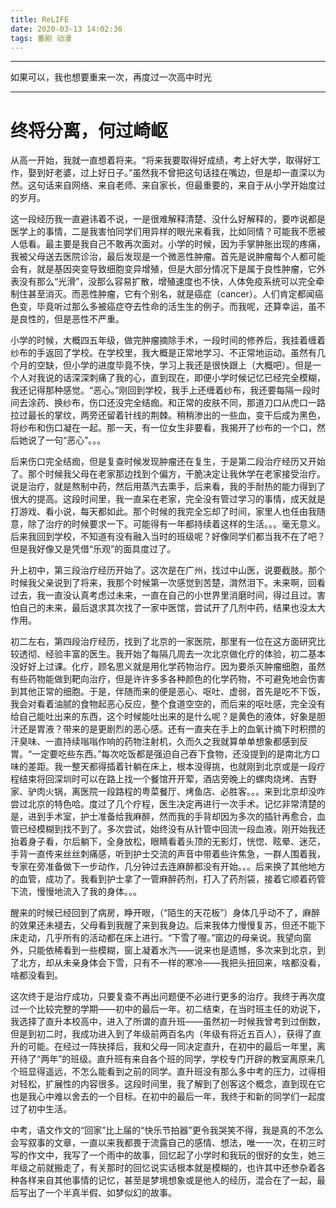 ```yaml
---
title: ReLIFE
date: 2020-03-13 14:02:36
tags: 番剧 动漫
---
```


---------

如果可以，我也想要重来一次，再度过一次高中时光

----

# 终将分离，何过崎岖

从高一开始，我就一直想着将来。“将来我要取得好成绩，考上好大学，取得好工作，娶到好老婆，过上好日子。”虽然我不曾把这句话挂在嘴边，但是却一直深以为然。这句话来自网络、来自老师、来自家长，但最重要的，来自于从小学开始度过的岁月。

这一段经历我一直避讳着不说，一是很难解释清楚、没什么好解释的，要咋说都是医学上的事情，二是我害怕同学们用异样的眼光来看我，比如同情？可能我不愿被人低看。最主要是我自己不敢再次面对。小学的时候，因为手掌肿胀出现的疼痛，我被父母送去医院诊治，最后发现是一个微恶性肿瘤。首先是说肿瘤每个人都可能会有，就是基因突变导致细胞变异增殖，但是大部分情况下是属于良性肿瘤，它外表没有那么“光滑”，没那么容易扩散，增殖速度也不快，人体免疫系统可以完全牵制住甚至消灭。而恶性肿瘤，它有个别名，就是癌症（cancer）。人们肯定都闻癌色变，毕竟听过那么多被癌症夺去性命的活生生的例子。而我呢，还算幸运，虽不是良性的，但是恶性不严重。

小学的时候，大概四五年级，做完肿瘤摘除手术，一段时间的修养后，我挂着缠着纱布的手返回了学校。在学校里，我大概是正常地学习、不正常地运动。虽然有几个月的空缺，但小学的进度毕竟不快，学习上我还是很快跟上（大概吧）。但是一个人对我说的话深深刺痛了我的心，直到现在，即便小学时候记忆已经完全模糊，我还记得那种感觉。“恶心。”刚回到学校，我手上还缠着纱布，我还要每隔一段时间去涂药、换纱布，伤口还没完全结痂。和正常的皮肤不同，那道刀口从虎口一路拉过最长的掌纹，两旁还留着针线的荆棘。稍稍渗出的一些血，变干后成为黑色，将纱布和伤口凝在一起。那一天，有一位女生非要看，我揭开了纱布的一个口，然后她说了一句“恶心”。。。

后来伤口完全结痂，但是复查时候发现肿瘤还在复生，于是第二段治疗经历又开始了。那个时候我父母在老家那边找到个偏方，干脆决定让我休学在老家接受治疗。说是治疗，就是熬制中药，然后用蒸汽去熏手，后来看，我的手耐热的能力得到了很大的提高。这段时间里，我一直呆在老家，完全没有管过学习的事情，成天就是打游戏、看小说，每天都如此。那个时候的我完全忘却了时间，家里人也任由我随意，除了治疗的时候要求一下。可能得有一年都持续着这样的生活。。。毫无意义。后来我回到学校，不知道有没有融入当时的班级呢？好像同学们都当我不在了吧？但是我好像又是凭借“乐观”的面具度过了。

升上初中，第三段治疗经历开始了。这次是在广州，找过中山医，说要截肢。那个时候我父亲说到了将来，我那个时候第一次感觉到苦楚，潸然泪下。未来啊，回看过去，我一直没认真考虑过未来，一直在自己的小世界里消磨时间，得过且过。害怕自己的未来，最后退求其次找了一家中医馆，尝试开了几剂中药，结果也没太大作用。

初二左右，第四段治疗经历，找到了北京的一家医院，那里有一位在这方面研究比较透彻、经验丰富的医生。我开始了每隔几周去一次北京做化疗的体验，初二基本没好好上过课。化疗，顾名思义就是用化学药物治疗。因为要杀灭肿瘤细胞，虽然有些药物能做到靶向治疗，但是许许多多各种颜色的化学药物，不可避免地会伤害到其他正常的细胞。于是，伴随而来的便是恶心、呕吐、虚弱，首先是吃不下饭，我会对看着油腻的食物起恶心反应，整个食道空空的，而后来的呕吐感，完全没有给自己能吐出来的东西，这个时候能吐出来的是什么呢？是黄色的液体，好象是胆汁还是胃液？带来的是更剧烈的恶心感。还有一直夹在手上的血氧计摘下时积攒的汗臭味、一直持续嗡嗡作响的药物注射机，久而久之我就算单单想象都感到反胃。“一定要吃些东西。”每次吃饭都是强迫自己吞下食物，还没提到的是南北方口味的差距。我一整天都得插着针躺在床上，根本没得挑，也就刚到北京或是一段疗程结束将回深圳时可以在路上找一个餐馆开开荤，酒店旁晚上的螺肉烧烤、吉野家、驴肉火锅，离医院一段路程的粤菜餐厅、烤鱼店、必胜客。。。来到北京却没咋尝过北京的特色哈。度过了几个疗程，医生决定再进行一次手术。记忆非常清楚的是，进到手术室，护士准备给我麻醉，然而我的手背却因为多次的插针再愈合，血管已经模糊到找不到了。多次尝试，始终没有从针管中回流一段血液。刚开始我还抬着身子看，尔后躺下，全身放松，眼睛看着头顶的无影灯，恍惚、眩晕、迷茫，手背一直传来丝丝刺痛感，听到护士交流的声音中带着些许焦急，一群人围着我，专家在旁准备做下一步动作，几分钟过去连麻醉都没有开始。。。后来换了其他地方的血管，成功了。我看到护士拿了一管麻醉药剂，打入了药剂袋，接着它顺着药管下流，慢慢地流入了我的身体。。。

醒来的时候已经回到了病房，睁开眼，（“陌生的天花板”）身体几乎动不了，麻醉的效果还未褪去，父母看到我醒了来到我身边。后来我体力慢慢复苏，但还不能下床走动，几乎所有的活动都在床上进行。“下雪了喔。”窗边的母亲说。我望向窗外，只能依稀看到一些模糊，窗上凝着水汽——说来也是遗憾，多次来到北京，到了北方，却从未亲身体会下雪，只有不一样的寒冷——我把头扭回来，啥都没看，啥都没看到。

这次终于是治疗成功，只要复查不再出问题便不必进行更多的治疗。我终于再次度过一个比较完整的学期——初中的最后一年。初二结束，在当时班主任的劝说下，我选择了直升本校高中，进入了所谓的直升班——虽然初一时候我曾考到过倒数，但是到初二时，我成功进入到了年级前两百名内（年级有将近五百人），获得了直升的可能。在经过一阵抉择后，我和父母一同决定直升，在初中的最后一年里，离开待了“两年”的班级。直升班有来自各个班的同学，学校专门开辟的教室离原来几个班显得遥远，不怎么能看到之前的同学。直升班没有那么多中考的压力，过得相对轻松，扩展性的内容很多。这段时间里，我了解到了创客这个概念，直到现在它也是我心中难以舍去的一个目标。在初中的最后一年，我终于和新的同学们一起度过了初中生活。

中考，语文作文的“回家”比上届的“快乐节拍器”更令我哭笑不得，我是真的不怎么会写叙事的文章，一直以来我都畏于流露自己的感情、想法，唯一一次，在初三时写的作文中，我写了一个雨中的故事，回忆起了小学时和我玩的很好的女生，她三年级之前就搬走了，有关那时的回忆说实话根本就是模糊的，也许其中还参杂着各种各样来自其他事情的记忆，甚至是梦境想象或是他人的经历，混合在了一起，最后写出了一个半真半假、如梦似幻的故事。